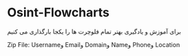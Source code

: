 # Osint-Flowcharts
برای آموزش و یادگیری بهتر تمام فلوچرت ها را یکجا بارگذاری می کنیم

Zip File:
Usernameو
Emailو
Domainو
Nameو
Phoneو
Location

